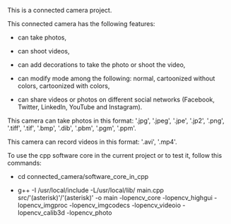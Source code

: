 This is a connected camera project.

This connected camera has the following features:

* can take photos,

* can shoot videos,

* can add decorations to take the photo or shoot the video,

* can modify mode among the following: normal, cartoonized without colors, cartoonized with colors,

* can share videos or photos on different social networks (Facebook, Twitter, LinkedIn, YouTube and Instagram).

This camera can take photos in this format: '.jpg', '.jpeg', '.jpe', '.jp2', '.png', '.tiff', '.tif', '.bmp', '.dib', '.pbm', '.pgm', '.ppm'.

This camera can record videos in this format: '.avi', '.mp4'.

To use the cpp software core in the current project or to test it, follow this commands:

* cd connected_camera/software_core_in_cpp

* g++ -I /usr/local/include -L/usr/local/lib/ main.cpp src/'(asterisk)'/'(asterisk)' -o main -lopencv_core -lopencv_highgui -lopencv_imgproc -lopencv_imgcodecs -lopencv_videoio -lopencv_calib3d -lopencv_photo
